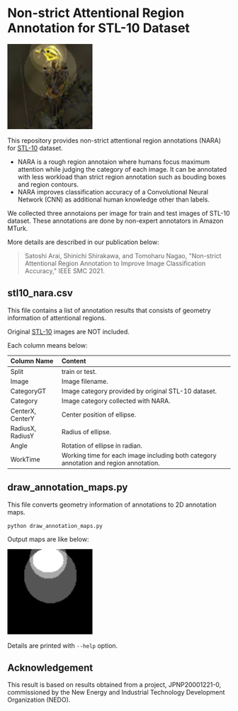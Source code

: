 # Non-strict Attentional Region Annotation for STL-10 Dataset

<img src="blend_00000.png" width="192" height="192"
 alt="Example of blended image">

This repository provides non-strict attentional region annotations
(NARA) for [STL-10](https://cs.stanford.edu/~acoates/stl10/) dataset.
- NARA is a rough region annotaion where humans focus maximum
  attention while judging the category of each image.
  It can be annotated with less workload than strict region
  annotation such as bouding boxes and region contours.
- NARA improves classification accuracy of a Convolutional Neural
  Network (CNN) as additional human knowledge other than labels.

We collected three annotaions per image for train and test images
of STL-10 dataset. These annotations are done by non-expert
annotators in Amazon MTurk.

More details are described in our publication below:

> Satoshi Arai, Shinichi Shirakawa, and Tomoharu Nagao,
> "Non-strict Attentional Region Annotation to Improve Image
> Classification Accuracy," IEEE SMC 2021.

## stl10_nara.csv

This file contains a list of annotation results that consists of
geometry information of attentional regions.

Original [STL-10](https://cs.stanford.edu/~acoates/stl10/) images
are NOT included.

Each column means below:

| Column Name | Content |
|:-|:-|
| Split | train or test. |
| Image | Image filename. |
| CategoryGT | Image category provided by original STL-10 dataset. |
| Category | Image category collected with NARA. |
| CenterX, CenterY | Center position of ellipse. |
| RadiusX, RadiusY | Radius of ellipse. |
| Angle | Rotation of ellipse in radian. |
| WorkTime | Working time for each image including both category annotation and region annotation. |

## draw_annotation_maps.py

This file converts geometry information of annotations to 2D
annotation maps.

```
python draw_annotation_maps.py
```

Output maps are like below:

<img src="map_00000.png" width="192" height="192"
 alt="Example of annotation map">

Details are printed with `--help` option.

## Acknowledgement

This result is based on results obtained from a project,
JPNP20001221-0, commissioned by the New Energy and Industrial
Technology Development Organization (NEDO).
